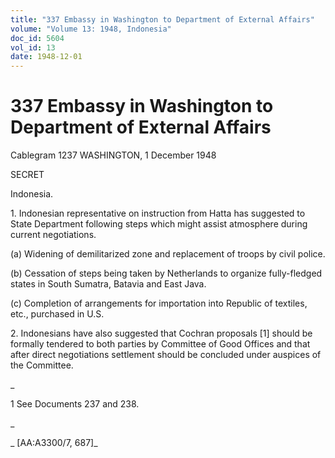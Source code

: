 ```yaml
---
title: "337 Embassy in Washington to Department of External Affairs"
volume: "Volume 13: 1948, Indonesia"
doc_id: 5604
vol_id: 13
date: 1948-12-01
---
```


# 337 Embassy in Washington to Department of External Affairs

Cablegram 1237 WASHINGTON, 1 December 1948

SECRET

Indonesia.

1\. Indonesian representative on instruction from Hatta has suggested to State Department following steps which might assist atmosphere during current negotiations.

(a) Widening of demilitarized zone and replacement of troops by civil police.

(b) Cessation of steps being taken by Netherlands to organize fully-fledged states in South Sumatra, Batavia and East Java.

(c) Completion of arrangements for importation into Republic of textiles, etc., purchased in U.S.

2\. Indonesians have also suggested that Cochran proposals [1] should be formally tendered to both parties by Committee of Good Offices and that after direct negotiations settlement should be concluded under auspices of the Committee.

_

1 See Documents 237 and 238.

_

_ [AA:A3300/7, 687]_

